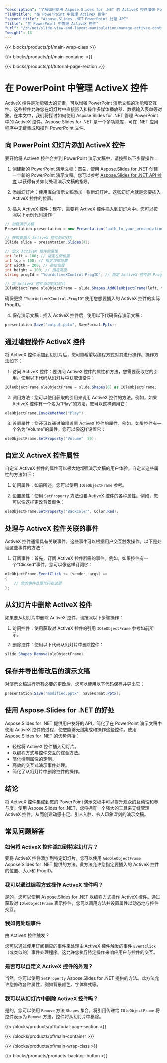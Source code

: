 ```yaml
---
"description": "了解如何使用 Aspose.Slides for .NET 的 ActiveX 控件增强 PowerPoint 演示文稿。我们的分步指南涵盖插入、操作、自定义、事件处理等内容。"
"linktitle": "在 PowerPoint 中管理 ActiveX 控件"
"second_title": "Aspose.Slides .NET PowerPoint 处理 API"
"title": "在 PowerPoint 中管理 ActiveX 控件"
"url": "/zh/net/slide-view-and-layout-manipulation/manage-activex-control/"
"weight": 13
---
```


{{< blocks/products/pf/main-wrap-class >}}

{{< blocks/products/pf/main-container >}}

{{< blocks/products/pf/tutorial-page-section >}}

# 在 PowerPoint 中管理 ActiveX 控件

ActiveX 控件是功能强大的元素，可以增强 PowerPoint 演示文稿的功能和交互性。这些控件允许您在幻灯片中直接嵌入和操作多媒体播放器、数据输入表单等对象。在本文中，我们将探讨如何使用 Aspose.Slides for .NET 管理 PowerPoint 中的 ActiveX 控件。Aspose.Slides for .NET 是一个多功能库，可在 .NET 应用程序中无缝集成和操作 PowerPoint 文件。

## 向 PowerPoint 幻灯片添加 ActiveX 控件

要开始将 ActiveX 控件合并到 PowerPoint 演示文稿中，请按照以下步骤操作：

1. 创建新的 PowerPoint 演示文稿：首先，使用 Aspose.Slides for .NET 创建一个新的 PowerPoint 演示文稿。您可以参考 [Aspose.Slides for .NET API 参考](https://reference.aspose.com/slides/net/) 以获得有关如何处理演示文稿的指导。

2. 添加幻灯片：使用库向演示文稿添加一张新幻灯片。这张幻灯片就是您要插入 ActiveX 控件的位置。

3. 插入 ActiveX 控件：现在，需要将 ActiveX 控件插入到幻灯片中。您可以按照以下示例代码操作：

```csharp
// 加载演示文稿
Presentation presentation = new Presentation("path_to_your_presentation.pptx");

// 获取要插入 ActiveX 控件的幻灯片
ISlide slide = presentation.Slides[0];

// 定义 ActiveX 控件的属性
int left = 100; // 指定左侧位置
int top = 100; // 指定顶部位置
int width = 200; // 指定宽度
int height = 100; // 指定高度
string progId = "YourActiveXControl.ProgID"; // 指定 ActiveX 控件的 ProgID

// 将 ActiveX 控件添加到幻灯片
IOleObjectFrame oleObjectFrame = slide.Shapes.AddOleObjectFrame(left, top, width, height, progId);
```

确保更换 `"YourActiveXControl.ProgID"` 使用您想要插入的 ActiveX 控件的实际 ProgID。

4. 保存演示文稿：插入 ActiveX 控件后，使用以下代码保存演示文稿：

```csharp
presentation.Save("output.pptx", SaveFormat.Pptx);
```

## 通过编程操作 ActiveX 控件

将 ActiveX 控件添加到幻灯片后，您可能希望以编程方式对其进行操作。操作方法如下：

1. 访问 ActiveX 控件：要访问 ActiveX 控件的属性和方法，您需要获取它的引用。使用以下代码从幻灯片中获取该控件：

```csharp
IOleObjectFrame oleObjectFrame = slide.Shapes[0] as IOleObjectFrame;
```

2. 调用方法：您可以使用获取的引用来调用 ActiveX 控件的方法。例如，如果 ActiveX 控件有一个名为“Play”的方法，您可以这样调用它：

```csharp
oleObjectFrame.InvokeMethod("Play");
```

3. 设置属性：您还可以通过编程设置 ActiveX 控件的属性。例如，如果控件有一个名为“Volume”的属性，您可以像这样设置它：

```csharp
oleObjectFrame.SetProperty("Volume", 50);
```

## 自定义 ActiveX 控件属性

自定义 ActiveX 控件的属性可以极大地增强演示文稿的用户体验。自定义这些属性的方法如下：

1. 访问属性：如前所述，您可以使用 `IOleObjectFrame` 参考。

2. 设置属性：使用 `SetProperty` 方法设置 ActiveX 控件的各种属性。例如，您可以像这样更改背景颜色：

```csharp
oleObjectFrame.SetProperty("BackColor", Color.Red);
```

## 处理与 ActiveX 控件关联的事件

ActiveX 控件通常具有关联事件，这些事件可以根据用户交互触发操作。以下是处理这些事件的方法：

1. 订阅事件：首先，订阅 ActiveX 控件所需的事件。例如，如果控件有一个“Clicked”事件，您可以像这样订阅它：

```csharp
oleObjectFrame.EventClick += (sender, args) =>
{
    // 您的事件处理代码在这里
};
```

## 从幻灯片中删除 ActiveX 控件

如果要从幻灯片中删除 ActiveX 控件，请按照以下步骤操作：

1. 访问控件：使用获取对 ActiveX 控件的引用 `IOleObjectFrame` 参考如前所示。

2. 删除控件：使用以下代码从幻灯片中删除控件：

```csharp
slide.Shapes.Remove(oleObjectFrame);
```

## 保存并导出修改后的演示文稿

对演示文稿进行所有必要的更改后，您可以使用以下代码保存并导出它：

```csharp
presentation.Save("modified.pptx", SaveFormat.Pptx);
```

## 使用 Aspose.Slides for .NET 的好处

Aspose.Slides for .NET 提供用户友好的 API，简化了在 PowerPoint 演示文稿中使用 ActiveX 控件的过程，使您能够无缝集成和操作这些控件。使用 Aspose.Slides for .NET 的优势包括：

- 轻松将 ActiveX 控件插入幻灯片。
- 以编程方式与控件交互的综合方法。
- 简化控制属性的定制。
- 高效的交互式演示事件处理。
- 简化了从幻灯片中删除控件的操作。

## 结论

将 ActiveX 控件集成到您的 PowerPoint 演示文稿中可以提升观众的互动性和参与度。使用 Aspose.Slides for .NET，您将拥有一个强大的工具来无缝管理 ActiveX 控件，从而创建动感十足、引人入胜、令人印象深刻的演示文稿。

## 常见问题解答

### 如何将 ActiveX 控件添加到特定幻灯片？

要将 ActiveX 控件添加到特定幻灯片，您可以使用 `AddOleObjectFrame` Aspose.Slides for .NET 提供的方法。此方法允许您指定要插入的 ActiveX 控件的位置、大小和 ProgID。

### 我可以通过编程方式操作 ActiveX 控件吗？

是的，您可以使用 Aspose.Slides for .NET 以编程方式操作 ActiveX 控件。通过获取对 `IOleObjectFrame` 表示控件，您可以调用方法并设置属性以动态地与控件交互。

### 我如何处理事件

 由 ActiveX 控件触发？

您可以通过使用订阅相应的事件来处理由 ActiveX 控件触发的事件 `EventClick` （或类似的）事件处理程序。这允许您执行特定操作来响应用户与控件的交互。

### 是否可以自定义 ActiveX 控件的外观？

当然，你可以使用 `SetProperty` Aspose.Slides for .NET 提供的方法。此方法允许您修改各种属性，例如背景颜色、字体样式等。

### 我可以从幻灯片中删除 ActiveX 控件吗？

是的，您可以使用 `Remove` 方法 `Shapes` 集合。将引用传递给 `IOleObjectFrame` 将控件表示为 `Remove` 方法，控件将从幻灯片中移除。

{{< /blocks/products/pf/tutorial-page-section >}}

{{< /blocks/products/pf/main-container >}}

{{< /blocks/products/pf/main-wrap-class >}}

{{< blocks/products/products-backtop-button >}}